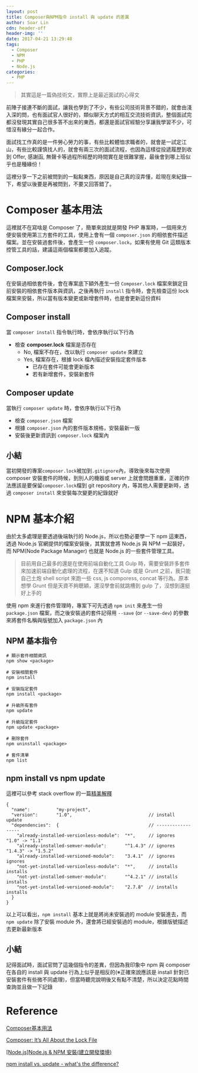 ```yaml
---
layout: post
title: Composer與NPM指令 install 與 update 的差異
author: Soar Lin
cdn: header-off
header-img: ''
date: 2017-04-21 13:29:48
tags:
  - Composer
  - NPM
  - PHP
  - Node.js
categories:
  - PHP
---
```


> 其實這是一篇偽技術文，實際上是最近面試的心得文

前陣子接連不斷的面試，讓我也學到了不少，有些公司技術背景不錯的，就會由淺入深的問，也有面試官人很好的，類似聊天方式的相互交流技術資訊，整個面試完都沒發現其實自己很多答不出來的東西，都還是面試官經驗分享讓我學習不少，可惜沒有緣分一起合作。

面試找工作真的是一件勞心勞力的事，有些比較體恤求職者的，就會是一試定江山，有些比較謹慎找人的，就會有兩三次的面試流程，也因為這樣從投遞履歷到收到 Offer, 感謝函, 無聲卡等過程所經歷的時間實在是很難掌握，最後會到哪上班似乎也是種緣份！

這裡分享一下之前被問到的一點點東西，原因是自己真的沒弄懂，趁現在來紀錄一下，希望以後要是再被問到，不要又回答錯了。

# Composer 基本用法

這裡就不在寫啥是 Composer 了，簡單來說就是開發 PHP 專案時，一個用來方便安裝使用第三方套件的工具，使用上會有一個 `composer.json` 的相依套件描述檔案。並在安裝過套件後，會產生一份 `composer.lock`，如果有使用 Git 這類版本控管工具的話，建議這兩個檔案都要加入追蹤。

## Composer.lock

在安裝過相依套件後，會在專案底下額外產生一份 `Composer.lock` 檔案來鎖定目前安裝的相依套件版本與資訊，之後再執行 `install` 指令時，會先檢查這份 lock 檔案來安裝，所以當有版本變更或新增套件時，也是會更新這份資料

## Composer install

當 `composer install` 指令執行時，會依序執行以下行為

* 檢查 **composer.lock** 檔案是否存在
  * No, 檔案不存在，改以執行 `composer update` 來建立
  * Yes, 檔案存在，根據 lock 檔內描述安裝指定套件版本
    * 已存在套件可能會更新版本
    * 若有新增套件，安裝新套件

## Composer update

當執行 `composer update` 時，會依序執行以下行為

* 檢查 `composer.json` 檔案
* 根據 `composer.json` 內的套件版本規格，安裝最新一版
* 安裝後更新資訊到 `composer.lock` 檔案內

## 小結

當初開發的專案`composer.lock`被加到`.gitignore`內，導致後來每次使用 composer 安裝套件的時候，到別人的機器或 server 上就會問題重重，正確的作法應該是要保留`composer.lock`檔到 git repository 內，等其他人需要更新時，透過 `composer install` 來安裝每次變更的紀錄就好

# NPM 基本介紹

由於太多處理是要透過後端執行的 Node.js，所以也勢必要學一下 npm 這東西，透過 Node.js 官網提供的檔案安裝後，其實就會將 Node.js 與 NPM 一起裝好，而 NPM(Node Package Manager) 也就是 Node.js 的一些套件管理工具。

> 目前用自己最多的還是在使用前端自動化工具 Gulp 時，需要安裝許多套件來加速前端自動化處理的流程，在還不知道 Gulp 或是 Grunt 之前，我只能自己土炮 shell script 來跑一些 css, js comporess, concat 等行為。原本想學 Grunt 但是天資不夠聰穎，還沒學會前就跳槽到 gulp 了，沒想到還挺好上手的

使用 npm 來進行套件管理時，專案下可先透過 `npm init` 來產生一份 `package.json` 檔案，而之後安裝過的套件記得用 `--save` (or `--save-dev`) 的參數來將套件名稱與版號加入 `package.json` 內

## NPM 基本指令

````
# 顯示套件相關資訊
npm show <package>

# 安裝相關套件
npm install

# 安裝指定套件
npm install <package>

# 升級所有套件
npm update

# 升級指定套件
npm update <package>

# 刪除套件
npm uninstall <package>

# 套件清單
npm list
````

## npm install vs npm update

這裡可以參考 stack overflow 的一篇[精美解釋](http://stackoverflow.com/questions/12478679/npm-install-vs-update-whats-the-difference)

````
{
  "name":          "my-project",
  "version":       "1.0",                             // install   update
  "dependencies":  {                                  // ------------------
    "already-installed-versionless-module":  "*",     // ignores   "1.0" -> "1.1"
    "already-installed-semver-module":       "^1.4.3" // ignores   "1.4.3" -> "1.5.2"
    "already-installed-versioned-module":    "3.4.1"  // ignores   ignores
    "not-yet-installed-versionless-module":  "*",     // installs  installs
    "not-yet-installed-semver-module":       "^4.2.1" // installs  installs
    "not-yet-installed-versioned-module":    "2.7.8"  // installs  installs
  }
}
````

以上可以看出，`npm install` 基本上就是將尚未安裝過的 module 安裝進去，而 `npm update` 除了安裝 module 外，還會將已經安裝過的 module，根據版號描述去更新最新版本

## 小結

記得面試時，面試官問了這幾個指令的差異，但因為我印象中 npm 與 composer 在各自的 install 與 update 行為上似乎是相反的(※正確來說應該是 install 針對已安裝套件有些微不同處理)，但當時聽完說明後又有點不清楚，所以決定花點時間查詢並且做一下記錄



# Reference

[Composer基本用法](https://getcomposer.ycnets.com/doc/01-basic-usage.md)

[Composer: It’s All About the Lock File](https://blog.engineyard.com/2014/composer-its-all-about-the-lock-file)

[[Node.js]Node.js & NPM 安裝(建立開發環境)](http://blog.johnsonlu.org/node-jsnode-js安裝建立開發環境/)

[npm install vs. update - what's the difference?](http://stackoverflow.com/questions/12478679/npm-install-vs-update-whats-the-difference)
